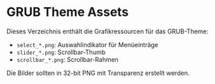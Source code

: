 # GRUB Theme Assets

Dieses Verzeichnis enthält die Grafikressourcen für das GRUB-Theme:

- `select_*.png`: Auswahlindikator für Menüeinträge
- `slider_*.png`: Scrollbar-Thumb
- `scrollbar_*.png`: Scrollbar-Rahmen

Die Bilder sollten in 32-bit PNG mit Transparenz erstellt werden.
